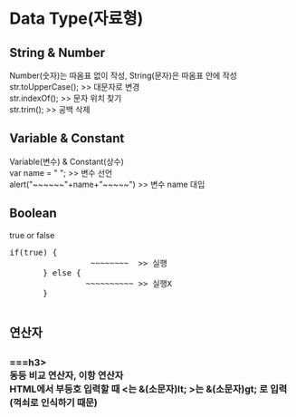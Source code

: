 <h1>Data Type(자료형)</h1>
  <h2>String & Number</h2>
   <div>Number(숫자)는 따옴표 없이 작성, String(문자)은 따옴표 안에 작성</div>
    <div>str.toUpperCase();   >>  대문자로 변경</div>
    <div>str.indexOf();   >>  문자 위치 찾기</div>
    <div>str.trim();   >>  공백 삭제</div>

<h2>Variable & Constant</h2>
  <div>Variable(변수) & Constant(상수)</div>
  <div>var name = " "; >> 변수 선언</div>
  <div>alert("~~~~~~"+name+"~~~~~") >> 변수 name 대입
  
<h2>Boolean</h2>
  <div>true or false</div> 
  <pre>if(true) {
                 ~~~~~~~~  >> 실행          
       } else {
                ~~~~~~~~~~ >> 실행X
       }
  </pre>

<h2>연산자<h2>
  <h3>===</>h3>
    <div>동등 비교 연산자, 이항 연산자</div>
    <div>HTML에서 부등호 입력할 때 <는 &(소문자)lt; >는 &(소문자)gt; 로 입력(꺽쇠로 인식하기 때문)</div>
